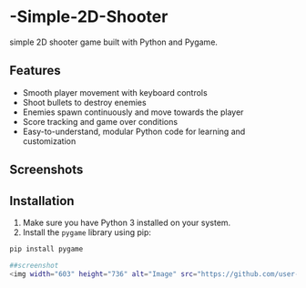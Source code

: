# -Simple-2D-Shooter

 simple 2D shooter game built with Python and Pygame.

## Features

- Smooth player movement with keyboard controls
- Shoot bullets to destroy enemies
- Enemies spawn continuously and move towards the player
- Score tracking and game over conditions
- Easy-to-understand, modular Python code for learning and customization

## Screenshots



## Installation

1. Make sure you have Python 3 installed on your system.  
2. Install the `pygame` library using pip:

```bash
pip install pygame

##screenshot
<img width="603" height="736" alt="Image" src="https://github.com/user-attachments/assets/c746fbef-c492-4c3d-ab7a-7800d1ac9383" />

